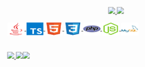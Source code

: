 <div align="center">
  <a href="https://github.com/piresGuilherme">
  <img height="180em" src="https://github-readme-stats.vercel.app/api?username=piresGuilherme&show_icons=true&theme=tokyonight&include_all_commits=true&count_private=true"/>
  <img height="180em" src="https://github-readme-stats.vercel.app/api/top-langs/?username=piresGuilherme&layout=compact&langs_count=7&theme=tokyonight"/>
</div>
  

  <div style="display: inline_block"><br>
  <img align="center" alt="piresGuilherme-Js" height="30" width="40" src="https://raw.githubusercontent.com/devicons/devicon/master/icons/java/java-plain.svg">
  <img align="center" alt="piresGuilherme-Ts" height="30" width="40" src="https://raw.githubusercontent.com/devicons/devicon/master/icons/typescript/typescript-plain.svg">
  <img align="center" alt="piresGuilherme-HTML" height="30" width="40" src="https://raw.githubusercontent.com/devicons/devicon/master/icons/html5/html5-original.svg">
  <img align="center" alt="piresGuilherme-CSS" height="30" width="40" src="https://raw.githubusercontent.com/devicons/devicon/master/icons/css3/css3-original.svg">
  <img align="center" alt="piresGuilherme-CSS" height="30" width="40" src="https://github.com/devicons/devicon/blob/master/icons/php/php-original.svg">    
  <img align="center" alt="piresGuilherme-CSS" height="30" width="40" src="https://github.com/devicons/devicon/blob/master/icons/nodejs/nodejs-original.svg"> 
  <img align="center" alt="piresGuilherme-CSS" height="30" width="40" src="https://github.com/devicons/devicon/blob/master/icons/mysql/mysql-original-wordmark.svg">     
</div>

  #
  

 <div> 
  
  <a href="https://instagram.com/g._pires" target="_blank"><img src="https://img.shields.io/badge/-Instagram-%23E4405F?style=for-the-badge&logo=instagram&logoColor=white" target="_blank"> <a href="https://www.linkedin.com/in/guilherme-pires-viana-3a0851212/" target="_blank"><img src="https://img.shields.io/badge/-LinkedIn-%230077B5?style=for-the-badge&logo=linkedin&logoColor=white" target="_blank"><a href = "mailto:vianaguilhermepv@gmail.com"><img src="https://img.shields.io/badge/-Gmail-%23333?style=for-the-badge&logo=gmail&logoColor=white" target="_blank"></a></a>
 	
</div>



<!--
**piresGuilherme/piresGuilherme** is a ✨ _special_ ✨ repository because its `README.md` (this file) appears on your GitHub profile.

Here are some ideas to get you started:

- 🔭 I’m currently working on ...
- 🌱 I’m currently learning ...
- 👯 I’m looking to collaborate on ...
- 🤔 I’m looking for help with ...
- 💬 Ask me about ...
- 📫 How to reach me: ...
- 😄 Pronouns: ...
- ⚡ Fun fact: ...
-->
